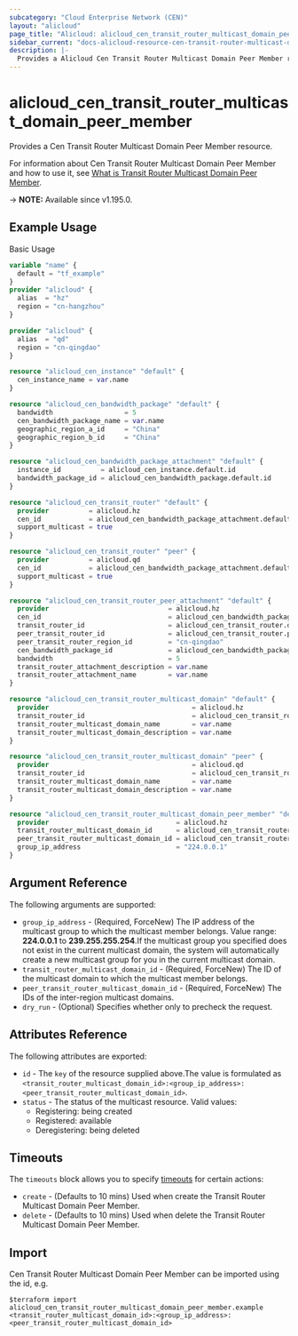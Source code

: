 ```yaml
---
subcategory: "Cloud Enterprise Network (CEN)"
layout: "alicloud"
page_title: "Alicloud: alicloud_cen_transit_router_multicast_domain_peer_member"
sidebar_current: "docs-alicloud-resource-cen-transit-router-multicast-domain-peer-member"
description: |-
  Provides a Alicloud Cen Transit Router Multicast Domain Peer Member resource.
---
```


# alicloud_cen_transit_router_multicast_domain_peer_member

Provides a Cen Transit Router Multicast Domain Peer Member resource.

For information about Cen Transit Router Multicast Domain Peer Member and how to use it, see [What is Transit Router Multicast Domain Peer Member](https://www.alibabacloud.com/help/en/cloud-enterprise-network/latest/api-cbn-2017-09-12-deregistertransitroutermulticastgroupmembers).

-> **NOTE:** Available since v1.195.0.

## Example Usage

Basic Usage

```terraform
variable "name" {
  default = "tf_example"
}
provider "alicloud" {
  alias  = "hz"
  region = "cn-hangzhou"
}

provider "alicloud" {
  alias  = "qd"
  region = "cn-qingdao"
}

resource "alicloud_cen_instance" "default" {
  cen_instance_name = var.name
}

resource "alicloud_cen_bandwidth_package" "default" {
  bandwidth                  = 5
  cen_bandwidth_package_name = var.name
  geographic_region_a_id     = "China"
  geographic_region_b_id     = "China"
}

resource "alicloud_cen_bandwidth_package_attachment" "default" {
  instance_id          = alicloud_cen_instance.default.id
  bandwidth_package_id = alicloud_cen_bandwidth_package.default.id
}

resource "alicloud_cen_transit_router" "default" {
  provider          = alicloud.hz
  cen_id            = alicloud_cen_bandwidth_package_attachment.default.instance_id
  support_multicast = true
}

resource "alicloud_cen_transit_router" "peer" {
  provider          = alicloud.qd
  cen_id            = alicloud_cen_bandwidth_package_attachment.default.instance_id
  support_multicast = true
}

resource "alicloud_cen_transit_router_peer_attachment" "default" {
  provider                              = alicloud.hz
  cen_id                                = alicloud_cen_bandwidth_package_attachment.default.instance_id
  transit_router_id                     = alicloud_cen_transit_router.default.transit_router_id
  peer_transit_router_id                = alicloud_cen_transit_router.peer.transit_router_id
  peer_transit_router_region_id         = "cn-qingdao"
  cen_bandwidth_package_id              = alicloud_cen_bandwidth_package_attachment.default.bandwidth_package_id
  bandwidth                             = 5
  transit_router_attachment_description = var.name
  transit_router_attachment_name        = var.name
}

resource "alicloud_cen_transit_router_multicast_domain" "default" {
  provider                                    = alicloud.hz
  transit_router_id                           = alicloud_cen_transit_router_peer_attachment.default.transit_router_id
  transit_router_multicast_domain_name        = var.name
  transit_router_multicast_domain_description = var.name
}

resource "alicloud_cen_transit_router_multicast_domain" "peer" {
  provider                                    = alicloud.qd
  transit_router_id                           = alicloud_cen_transit_router_peer_attachment.default.peer_transit_router_id
  transit_router_multicast_domain_name        = var.name
  transit_router_multicast_domain_description = var.name
}

resource "alicloud_cen_transit_router_multicast_domain_peer_member" "default" {
  provider                                = alicloud.hz
  transit_router_multicast_domain_id      = alicloud_cen_transit_router_multicast_domain.default.id
  peer_transit_router_multicast_domain_id = alicloud_cen_transit_router_multicast_domain.peer.id
  group_ip_address                        = "224.0.0.1"
}
```

## Argument Reference

The following arguments are supported:
* `group_ip_address` - (Required, ForceNew) The IP address of the multicast group to which the multicast member belongs. Value range: **224.0.0.1** to **239.255.255.254**.If the multicast group you specified does not exist in the current multicast domain, the system will automatically create a new multicast group for you in the current multicast domain.
* `transit_router_multicast_domain_id` - (Required, ForceNew) The ID of the multicast domain to which the multicast member belongs.
* `peer_transit_router_multicast_domain_id` - (Required, ForceNew) The IDs of the inter-region multicast domains.
* `dry_run` - (Optional) Specifies whether only to precheck the request.

## Attributes Reference

The following attributes are exported:
* `id` - The `key` of the resource supplied above.The value is formulated as `<transit_router_multicast_domain_id>:<group_ip_address>:<peer_transit_router_multicast_domain_id>`.
* `status` - The status of the multicast resource. Valid values:
  - Registering: being created
  - Registered: available
  - Deregistering: being deleted

## Timeouts

The `timeouts` block allows you to specify [timeouts](https://www.terraform.io/docs/configuration-0-11/resources.html#timeouts) for certain actions:
* `create` - (Defaults to 10 mins) Used when create the Transit Router Multicast Domain Peer Member.
* `delete` - (Defaults to 10 mins) Used when delete the Transit Router Multicast Domain Peer Member.

## Import

Cen Transit Router Multicast Domain Peer Member can be imported using the id, e.g.

```shell
$terraform import alicloud_cen_transit_router_multicast_domain_peer_member.example <transit_router_multicast_domain_id>:<group_ip_address>:<peer_transit_router_multicast_domain_id>
```